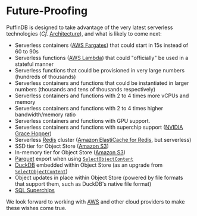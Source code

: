 # Future-Proofing

PuffinDB is designed to take advantage of the very latest serverless technologies (*Cf.* [Architecture](Architecture.md)), and what is likely to come next:

- Serverless containers ([AWS Fargates](https://aws.amazon.com/fargate/)) that could start in 15s instead of 60 to 90s
- Serverless functions ([AWS Lambda](https://aws.amazon.com/lambda/)) that could "officially" be used in a stateful manner
- Serverless functions that could be provisioned in very large numbers (hundreds of thousands)
- Serverless containers and functions that could be instantiated in larger numbers (thousands and tens of thousands respectively)
- Serverless containers and functions with 2 to 4 times more vCPUs and memory
- Serverless containers and functions with 2 to 4 times higher bandwidth/memory ratio
- Serverless containers and functions with GPU support.
- Serverless containers and functions with superchip support ([NVIDIA Grace Hopper](https://www.nvidia.com/en-us/data-center/grace-hopper-superchip/))
- Serverless [Redis](https://redis.io/) cluster ([Amazon ElastiCache for Redis](https://aws.amazon.com/elasticache/redis/), but serverless)
- SSD tier for Object Store ([Amazon S3](https://aws.amazon.com/s3/))
- In-memory tier for Object Store ([Amazon S3](https://aws.amazon.com/s3/))
- [Parquet](https://parquet.apache.org/) export when using [`SelectObjectContent`](https://docs.aws.amazon.com/AmazonS3/latest/API/API_SelectObjectContent.html)
- [DuckDB](https://duckdb.org/) embedded within Object Store (as an upgrade from [`SelectObjectContent`](https://docs.aws.amazon.com/AmazonS3/latest/API/API_SelectObjectContent.html))
- Object updates in place within Object Store (powered by file formats that support them, such as DuckDB's native file format)
- [SQL Superchips](https://twitter.com/ghalimi/status/1621904627334791170)

We look forward to working with [AWS](https://aws.amazon.com/) and other cloud providers to make these wishes come true.
